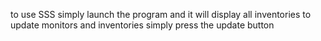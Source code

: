 to use SSS simply launch the program and it will display all inventories to update monitors and inventories simply press the update button
